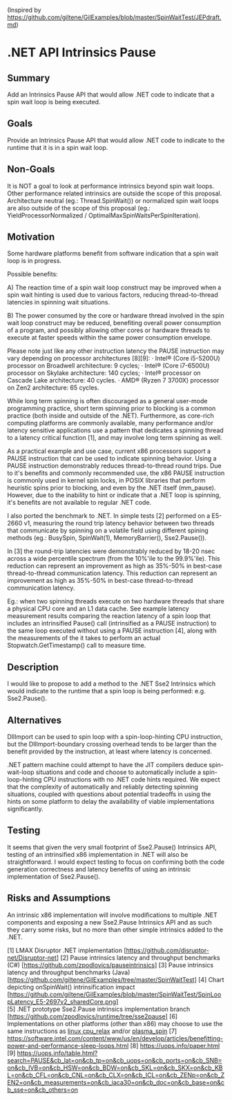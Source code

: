 (Inspired by https://github.com/giltene/GilExamples/blob/master/SpinWaitTest/JEPdraft.md)

# .NET API Intrinsics Pause

## Summary

Add an Intrinsics Pause API that would allow .NET code to indicate that a spin wait loop is being 
executed.

## Goals

Provide an Intrinsics Pause API that would allow .NET code to indicate to the runtime that it is 
in a spin wait loop.

## Non-Goals

It is NOT a goal to look at performance intrinsics beyond spin wait loops. Other performance 
related intrinsics are outside the scope of this proposal. Architecture neutral (eg.: 
Thread.SpinWait()) or normalized spin wait loops are also outside of the scope of this 
proposal (eg.: YieldProcessorNormalized / OptimalMaxSpinWaitsPerSpinIteration).

## Motivation

Some hardware platforms benefit from software indication that a spin wait loop is in progress.

Possible benefits:

A) The reaction time of a spin wait loop construct may be improved when a spin wait hinting
is used due to various factors, reducing thread-to-thread latencies in spinning wait situations.

B) The power consumed by the core or hardware thread involved in the spin wait loop construct
may be reduced, benefiting overall power consumption of a program, and possibly allowing other
cores or hardware threads to execute at faster speeds within the same power consumption envelope. 

Please note just like any other instruction latency the PAUSE instruction may vary depending 
on processor architectures [8][9]:
· Intel® (Core i5-5200U) processor on Broadwell architecture: 9 cycles;
· Intel® (Core i7-6500U) processor on Skylake architecture: 140 cycles;
· Intel® processor on Cascade Lake architecture: 40 cycles.
· AMD® (Ryzen 7 3700X) processor on Zen2 architecture: 65 cycles.

While long term spinning is often discouraged as a general user-mode programming practice,
short term spinning prior to blocking is a common practice (both inside and outside of the .NET).
Furthermore, as core-rich computing platforms are commonly available, many performance and/or
latency sensitive applications use a pattern that dedicates a spinning thread to a latency
critical function [1], and may involve long term spinning as well.  

As a practical example and use case, current x86 processors support a PAUSE instruction that
can be used to indicate spinning behavior. Using a PAUSE instruction demonstrably reduces
thread-to-thread round trips. Due to it's benefits and commonly recommended use, the x86 PAUSE
instruction is commonly used in kernel spin locks, in POSIX libraries that perform heuristic
spins prior to blocking, and even by the .NET itself (mm_pause). However, due to the inability 
to hint or indicate that a .NET loop is spinning, it's benefits are not available to regular 
.NET code.

I also ported the benchmark to .NET. In simple tests [2] performed on a E5-2660 v1, measuring 
the round trip latency behavior between two threads that communicate by spinning on a volatile 
field using different spining methods (eg.: BusySpin, SpinWait(1), MemoryBarrier(), Sse2.Pause()).

In [3] the round-trip latencies were demonstrably reduced by 18-20 nsec across a wide percentile 
spectrum (from the 10%'ile to the 99.9%'ile). This reduction can represent an improvement as 
high as 35%-50% in best-case thread-to-thread communication latency. This reduction can represent
an improvement as high as 35%-50% in best-case thread-to-thread communication latency.

Eg.: when two spinning threads execute on two hardware threads that share a physical CPU
core and an L1 data cache. See example latency measurement results comparing the reaction
latency of a spin loop that includes an intrinsified Pause() call (intrinsified as
a PAUSE instruction) to the same loop executed without using a PAUSE instruction [4], along
with the measurements of the it takes to perform an actual Stopwatch.GetTimestamp() call to
measure time.

## Description

I would like to propose to add a method to the .NET Sse2 Intrinsics which would indicate 
to the runtime that a spin loop is being performed: e.g. Sse2.Pause().

## Alternatives

DllImport can be used to spin loop with a spin-loop-hinting CPU instruction, but the
DllImport-boundary crossing overhead tends to be larger than the benefit provided by
the instruction, at least where latency is concerned. 

.NET pattern machine could attempt to have the JIT compilers deduce spin-wait-loop 
situations and code and choose to automatically include a spin-loop-hinting CPU 
instructions with no .NET code hints required. We expect that the complexity of 
automatically and reliably detecting spinning situations, coupled with questions 
about potential tradeoffs in using the hints on some platform to delay the availability 
of viable implementations significantly.

## Testing

It seems that given the very small footprint of Sse2.Pause() Intrinsics API, testing 
of an intrinsified x86 implementation in .NET will also be straightforward. I would 
expect testing to focus on confirming both the code generation correctness and latency
benefits of using an intrinsic implementation of Sse2.Pause().

## Risks and Assumptions

An intrinsic x86 implementation will involve modifications to multiple .NET components and
exposing a new Sse2.Pause Intrinsics API and as such they carry some risks, but no more 
than other simple intrinsics added to the .NET.

[1] LMAX Disruptor .NET implementation [https://github.com/disruptor-net/Disruptor-net]
[2] Pause intrinsics latency and throughput benchmarks (C#) [https://github.com/zpodlovics/pauseintrinsics]
[3] Pause intrinsics latency and throughput benchmarks (Java) [https://github.com/giltene/GilExamples/tree/master/SpinWaitTest]
[4] Chart depicting onSpinWait() intrinsification impact [https://github.com/giltene/GilExamples/blob/master/SpinWaitTest/SpinLoopLatency_E5-2697v2_sharedCore.png]    
[5] .NET prototype Sse2.Pause intrinsics implementation branch [https://github.com/zpodlovics/runtime/tree/sse2pause]
[6] Implementations on other platforms (other than x86) may choose to use the same instructions as [linux cpu_relax](https://git.kernel.org/pub/scm/linux/kernel/git/stable/linux.git/tree/arch/x86/um/asm/processor.h?h=v5.10.23#n30) and/or [plasma_spin](https://github.com/gstrauss/plasma/blob/master/plasma_spin.h)
[7] https://software.intel.com/content/www/us/en/develop/articles/benefitting-power-and-performance-sleep-loops.html
[8] https://uops.info/paper.html
[9] https://uops.info/table.html?search=PAUSE&cb_lat=on&cb_tp=on&cb_uops=on&cb_ports=on&cb_SNB=on&cb_IVB=on&cb_HSW=on&cb_BDW=on&cb_SKL=on&cb_SKX=on&cb_KBL=on&cb_CFL=on&cb_CNL=on&cb_CLX=on&cb_ICL=on&cb_ZENp=on&cb_ZEN2=on&cb_measurements=on&cb_iaca30=on&cb_doc=on&cb_base=on&cb_sse=on&cb_others=on

[thread_spinwait_result]:https://raw.github.com/zpodlovics/pauseintrinsics/main/measurements/SandyBridge_Latency.png "Example Thread.SpinWait(1) Results on E5-2660v1"
[runtime_onspinwait_result]:https://raw.github.com/giltene/GilExamples/master/SpinWaitTest/SpinLoopLatency_E5-2697v2_sharedCore.png "Example Runtime.onSpinWait() Results on E5-2697v2"